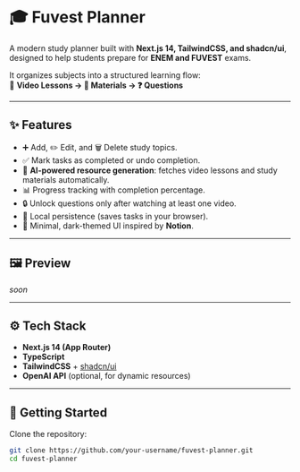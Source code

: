 # 🎓 Fuvest Planner

A modern study planner built with **Next.js 14, TailwindCSS, and shadcn/ui**, designed to help students prepare for **ENEM and FUVEST** exams.

It organizes subjects into a structured learning flow:  
🎥 **Video Lessons → 📘 Materials → ❓ Questions**

---

## ✨ Features

- ➕ Add, ✏️ Edit, and 🗑️ Delete study topics.
- ✅ Mark tasks as completed or undo completion.
- 🤖 **AI-powered resource generation**: fetches video lessons and study materials automatically.
- 📊 Progress tracking with completion percentage.
- 🔒 Unlock questions only after watching at least one video.
- 💾 Local persistence (saves tasks in your browser).
- 🌙 Minimal, dark-themed UI inspired by **Notion**.

---

## 🖼️ Preview

*soon*

---

## ⚙️ Tech Stack

- **Next.js 14 (App Router)**
- **TypeScript**
- **TailwindCSS** + [shadcn/ui](https://ui.shadcn.com)
- **OpenAI API** (optional, for dynamic resources)

---

## 🚀 Getting Started

Clone the repository:

```bash
git clone https://github.com/your-username/fuvest-planner.git
cd fuvest-planner
